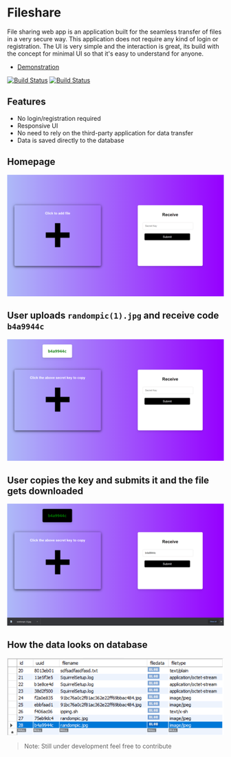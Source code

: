# Fileshare

File sharing web app is an application built for the seamless transfer of files in a very secure way. This application does not require any kind of login or registration. The UI is very simple and the interaction is great, its build with the concept for minimal UI so that it's easy to understand for anyone.

* [Demonstration](https://www.youtube.com/watch?v=9s1vX3ocgDs&ab_channel=AshishKhatiwada)

[![Build Status](https://travis-ci.org/joemccann/dillinger.svg?branch=master)](https://github.com/bot-alert/Fileshare)
[![Build Status](https://cdn.rawgit.com/samael500/coverage-badge/master/media/97.svg)](https://github.com/bot-alert/Fileshare)

## Features

- No login/registration required
- Responsive UI
- No need to rely on the third-party application for data transfer
- Data is saved directly to the database


## Homepage
![alt text](https://raw.githubusercontent.com/bot-alert/Fileshare/master/readmepic/1.png)
## User uploads ```randompic(1).jpg``` and receive code ```b4a9944c```
![alt text](https://raw.githubusercontent.com/bot-alert/Fileshare/master/readmepic/2.png)
## User copies the key and submits it and the file gets downloaded 
![alt text](https://raw.githubusercontent.com/bot-alert/Fileshare/master/readmepic/3.png)
## How the data looks on database
![alt text](https://raw.githubusercontent.com/bot-alert/Fileshare/master/readmepic/4.PNG)

> Note: Still under development feel free to contribute

